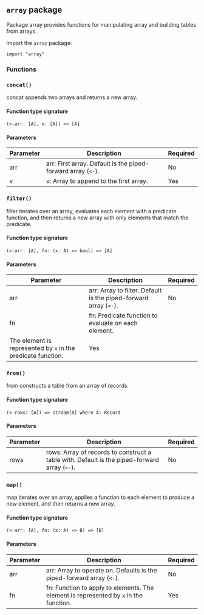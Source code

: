 ## `array` package

Package array provides functions for manipulating array and building tables from arrays.

Import the `array` package:

```flux
import "array"
```

### Functions

### `concat()`

concat appends two arrays and returns a new array.

#### Function type signature

```flux
(<-arr: [A], v: [A]) => [A]
```

#### Parameters

| Parameter | Description | Required |
| --- | --- | --- |
| arr | arr: First array. Default is the piped-forward array (`<-`). | No |
| v | v: Array to append to the first array. | Yes |
### `filter()`

filter iterates over an array, evaluates each element with a predicate function, and then returns
a new array with only elements that match the predicate.

#### Function type signature

```flux
(<-arr: [A], fn: (x: A) => bool) => [A]
```

#### Parameters

| Parameter | Description | Required |
| --- | --- | --- |
| arr | arr: Array to filter. Default is the piped-forward array (`<-`). | No |
| fn | fn: Predicate function to evaluate on each element.
  The element is represented by `x` in the predicate function. | Yes |
### `from()`

from constructs a table from an array of records.

#### Function type signature

```flux
(<-rows: [A]) => stream[A] where A: Record
```

#### Parameters

| Parameter | Description | Required |
| --- | --- | --- |
| rows | rows: Array of records to construct a table with. Default is the piped-forward array (`<-`). | No |
### `map()`

map iterates over an array, applies a function to each element to produce a new element,
and then returns a new array.

#### Function type signature

```flux
(<-arr: [A], fn: (x: A) => B) => [B]
```

#### Parameters

| Parameter | Description | Required |
| --- | --- | --- |
| arr | arr: Array to operate on. Defaults is the piped-forward array (`<-`). | No |
| fn | fn: Function to apply to elements. The element is represented by `x` in the function. | Yes |
